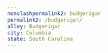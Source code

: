 ```yaml
---
﻿nonslashpermalink2: budgerigar
permalink2: /budgerigar/
alley: Budgerigar
city: Columbia
state: South Carolina
---
```

